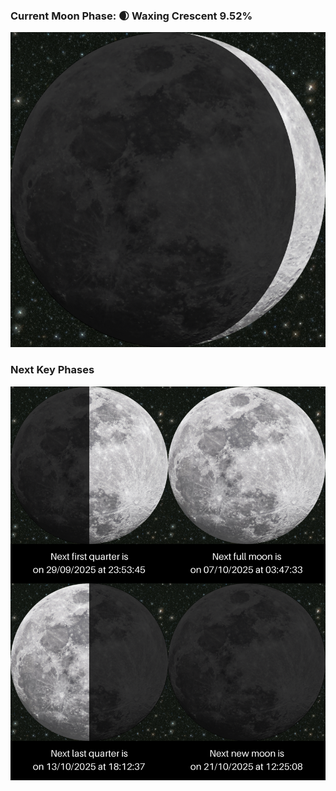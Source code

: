 ### Current Moon Phase: 🌒 Waxing Crescent 9.52%
![Moon Phase](moonphase.png)
### Next Key Phases
![Gallery](gallery.png)